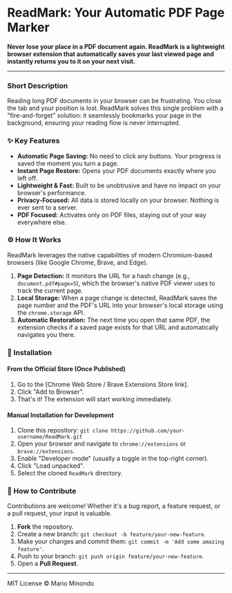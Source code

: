 # ReadMark: Your Automatic PDF Page Marker

**Never lose your place in a PDF document again. ReadMark is a lightweight browser extension that automatically saves your last viewed page and instantly returns you to it on your next visit.**

---

### Short Description

Reading long PDF documents in your browser can be frustrating. You close the tab and your position is lost. ReadMark solves this single problem with a "fire-and-forget" solution: it seamlessly bookmarks your page in the background, ensuring your reading flow is never interrupted.

### ✨ Key Features

* **Automatic Page Saving:** No need to click any buttons. Your progress is saved the moment you turn a page.
* **Instant Page Restore:** Opens your PDF documents exactly where you left off.
* **Lightweight & Fast:** Built to be unobtrusive and have no impact on your browser's performance.
* **Privacy-Focused:** All data is stored locally on your browser. Nothing is ever sent to a server.
* **PDF Focused:** Activates only on PDF files, staying out of your way everywhere else.

### ⚙️ How It Works

ReadMark leverages the native capabilities of modern Chromium-based browsers (like Google Chrome, Brave, and Edge).

1.  **Page Detection:** It monitors the URL for a hash change (e.g., `document.pdf#page=5`), which the browser's native PDF viewer uses to track the current page.
2.  **Local Storage:** When a page change is detected, ReadMark saves the page number and the PDF's URL into your browser's local storage using the `chrome.storage` API.
3.  **Automatic Restoration:** The next time you open that same PDF, the extension checks if a saved page exists for that URL and automatically navigates you there.

### 🚀 Installation

#### From the Official Store (Once Published)
1.  Go to the [Chrome Web Store / Brave Extensions Store link].
2.  Click "Add to Browser".
3.  That's it! The extension will start working immediately.

#### Manual Installation for Development
1.  Clone this repository: `git clone https://github.com/your-username/ReadMark.git`
2.  Open your browser and navigate to `chrome://extensions` or `brave://extensions`.
3.  Enable "Developer mode" (usually a toggle in the top-right corner).
4.  Click "Load unpacked".
5.  Select the cloned `ReadMark` directory.

### 🤝 How to Contribute

Contributions are welcome! Whether it's a bug report, a feature request, or a pull request, your input is valuable.

1.  **Fork** the repository.
2.  Create a new branch: `git checkout -b feature/your-new-feature`.
3.  Make your changes and commit them: `git commit -m 'Add some amazing feature'`.
4.  Push to your branch: `git push origin feature/your-new-feature`.
5.  Open a **Pull Request**.

---

MIT License © Mario Minondo
